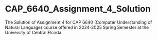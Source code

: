 # CAP_6640_Assignment_4_Solution
 The Solution of Assignment 4 for CAP 6640 (Computer Understanding of Natural Language) course offered in 2024-2025 Spring Semester at the University of Central Florida.
